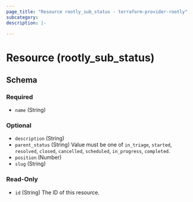 ```yaml
---
page_title: "Resource rootly_sub_status - terraform-provider-rootly"
subcategory:
description: |-
    
---
```


# Resource (rootly_sub_status)





<!-- schema generated by tfplugindocs -->
## Schema

### Required

- `name` (String)

### Optional

- `description` (String)
- `parent_status` (String) Value must be one of `in_triage`, `started`, `resolved`, `closed`, `cancelled`, `scheduled`, `in_progress`, `completed`.
- `position` (Number)
- `slug` (String)

### Read-Only

- `id` (String) The ID of this resource.
